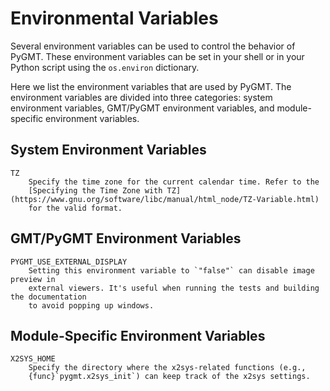 # Environmental Variables

Several environment variables can be used to control the behavior of PyGMT. These
environment variables can be set in your shell or in your Python script using the
`os.environ` dictionary.

Here we list the environment variables that are used by PyGMT. The environment
variables are divided into three categories: system environment variables, GMT/PyGMT
environment variables, and module-specific environment variables.

## System Environment Variables

```{glossary}
TZ
    Specify the time zone for the current calendar time. Refer to the
    [Specifying the Time Zone with TZ](https://www.gnu.org/software/libc/manual/html_node/TZ-Variable.html)
    for the valid format.
```

## GMT/PyGMT Environment Variables

```{glossary}
PYGMT_USE_EXTERNAL_DISPLAY
    Setting this environment variable to `"false"` can disable image preview in
    external viewers. It's useful when running the tests and building the documentation
    to avoid popping up windows.
```

## Module-Specific Environment Variables

```{glossary}
X2SYS_HOME
    Specify the directory where the x2sys-related functions (e.g.,
    {func}`pygmt.x2sys_init`) can keep track of the x2sys settings.
```
